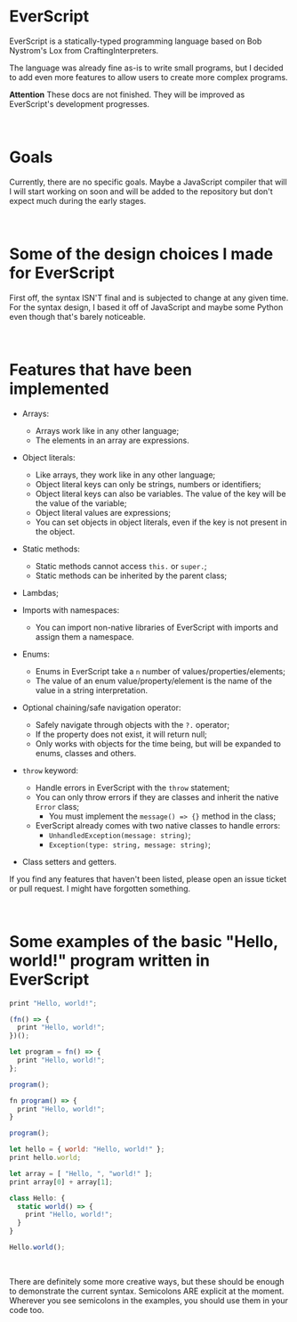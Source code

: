 # EverScript

EverScript is a statically-typed programming language based on Bob Nystrom's Lox from CraftingInterpreters. 

The language was already fine as-is to write small programs, but I decided to add even more
features to allow users to create more complex programs.

**Attention** These docs are not finished. They will be improved as EverScript's development progresses.

<br>

# Goals

Currently, there are no specific goals. Maybe a JavaScript compiler that will I will start working on soon and will be added to the repository but don't expect much during the early stages.

<br>

# Some of the design choices I made for EverScript

First off, the syntax ISN'T final and is subjected to change at any given time. For the syntax design, I based it off of JavaScript and maybe some Python even though that's barely noticeable.

<br>

# Features that have been implemented 

- Arrays:
  - Arrays work like in any other language;
  - The elements in an array are expressions.

- Object literals:
  - Like arrays, they work like in any other language;
  - Object literal keys can only be strings, numbers or identifiers;
  - Object literal keys can also be variables. The value of the key will be the value of the variable;
  - Object literal values are expressions;
  - You can set objects in object literals, even if the key is not present in the object.

- Static methods:
  - Static methods cannot access `this.` or `super.`;
  - Static methods can be inherited by the parent class;

- Lambdas;

- Imports with namespaces:
  - You can import non-native libraries of EverScript with imports and assign them a namespace.

- Enums:
  - Enums in EverScript take a `n` number of values/properties/elements;
  - The value of an enum value/property/element is the name of the value in a string interpretation.

- Optional chaining/safe navigation operator:
  - Safely navigate through objects with the `?.` operator;
  - If the property does not exist, it will return null;
  - Only works with objects for the time being, but will be expanded to enums, classes and others.

- `throw` keyword:
  - Handle errors in EverScript with the `throw` statement;
  - You can only throw errors if they are classes and inherit the native `Error` class;
    - You must implement the `message() => {}` method in the class;
  - EverScript already comes with two native classes to handle errors:
    - `UnhandledException(message: string)`;
    - `Exception(type: string, message: string)`;
  
- Class setters and getters.

If you find any features that haven't been listed, please open an issue ticket or pull request. I might have forgotten something.

<br>

# Some examples of the basic "Hello, world!" program written in EverScript

```js
print "Hello, world!";
```

```js
(fn() => {
  print "Hello, world!";
})();
```

```js
let program = fn() => {
  print "Hello, world!";
};

program();
```

```js
fn program() => {
  print "Hello, world!";
}

program();
```

```js
let hello = { world: "Hello, world!" };
print hello.world;
```

```js
let array = [ "Hello, ", "world!" ];
print array[0] + array[1];
```

```js
class Hello: {
  static world() => {
    print "Hello, world!";
  }
}

Hello.world();
```

<br>

There are definitely some more creative ways, but these should be enough to demonstrate the current syntax. Semicolons ARE explicit at the moment. Wherever you see semicolons in the examples, you should use them in your code too.